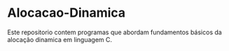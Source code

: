 # Alocacao-Dinamica
Este repositorio contem programas que abordam fundamentos básicos da alocação dinamica em linguagem C.
